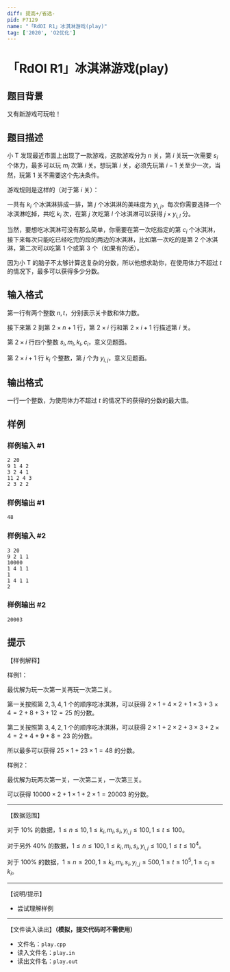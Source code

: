 ```yaml
---
diff: 提高+/省选-
pid: P7129
name: "「RdOI R1」冰淇淋游戏(play)"
tag: ['2020', 'O2优化']
---
```

# 「RdOI R1」冰淇淋游戏(play)
## 题目背景

又有新游戏可玩啦！
## 题目描述

小 T 发现最近市面上出现了一款游戏，这款游戏分为 $n$ 关，第 $i$ 关玩一次需要 $s_i$ 个体力，最多可以玩 $m_i$ 次第 $i$ 关。想玩第 $i$ 关，必须先玩第 $i-1$ 关至少一次，当然，玩第 $1$ 关不需要这个先决条件。

游戏规则是这样的（对于第 $i$ 关）：

一共有 $k_i$ 个冰淇淋排成一排，第 $j$ 个冰淇淋的美味度为 $y_{i,j}$，每次你需要选择一个冰淇淋吃掉，共吃 $k_i$ 次，在第 $j$ 次吃第 $l$ 个冰淇淋可以获得 $j\times y_{i,l}$ 分。

当然，要想吃冰淇淋可没有那么简单，你需要在第一次吃指定的第 $c_i$ 个冰淇淋，接下来每次只能吃已经吃完的段的两边的冰淇淋，比如第一次吃的是第 $2$ 个冰淇淋，第二次可以吃第 $1$ 个或第 $3$ 个（如果有的话）。

因为小 T 的脑子不太够计算这复杂的分数，所以他想求助你，在使用体力不超过 $t$ 的情况下，最多可以获得多少分数。
## 输入格式

第一行有两个整数 $n,t$，分别表示关卡数和体力数。

接下来第 $2$ 到第 $2\times n+1$ 行，第 $2\times i$ 行和第 $2\times i+1$ 行描述第 $i$ 关。

第 $2\times i$ 行四个整数 $s_i,m_i,k_i,c_i$，意义见题面。

第 $2\times i+1$ 行 $k_i$ 个整数，第 $j$ 个为 $y_{i,j}$，意义见题面。
## 输出格式

一行一个整数，为使用体力不超过 $t$ 的情况下的获得的分数的最大值。
## 样例

### 样例输入 #1
```
2 20
9 1 4 2
3 2 4 1
11 2 4 3
2 3 2 2
```
### 样例输出 #1
```
48
```
### 样例输入 #2
```
3 20
9 2 1 1
10000
1 4 1 1
1
1 4 1 1
2
```
### 样例输出 #2
```
20003
```
## 提示

【样例解释】

样例1：

最优解为玩一次第一关再玩一次第二关。

第一关按照第 $2,3,4,1$ 个的顺序吃冰淇淋，可以获得 $2\times 1+4\times 2+1\times 3+3\times 4=2+8+3+12=25$ 的分数。

第二关按照第 $3,4,2,1$ 个的顺序吃冰淇淋，可以获得 $2\times 1+2\times 2+3\times 3+2\times 4=2+4+9+8=23$ 的分数。

所以最多可以获得 $25\times 1+23\times 1=48$ 的分数。

样例2：

最优解为玩两次第一关，一次第二关，一次第三关。

可以获得 $10000 \times 2+1 \times 1+2 \times 1=20003$ 的分数。

---

【数据范围】

对于 $10\%$ 的数据，$1 \le n \le 10 , 1 \le k_i,m_i,s_i,y_{i,j} \le 100 , 1 \le t \le 100$。

对于另外 $40\%$ 的数据，$1 \le n \le 100 , 1 \le k_i,m_i,s_i,y_{i,j} \le 100 , 1 \le t \le 10^4$。

对于 $100\%$ 的数据，$1 \le n \le 200 , 1 \le k_i,m_i,s_i,y_{i,j} \le 500,1 \le t \le 10^5,1\le c_i\le k_i$。

---

【说明/提示】

- 尝试理解样例

---

【文件读入读出】**（模拟，提交代码时不需使用）**

- 文件名：`play.cpp`
- 读入文件名：`play.in`
- 读出文件名：`play.out`
